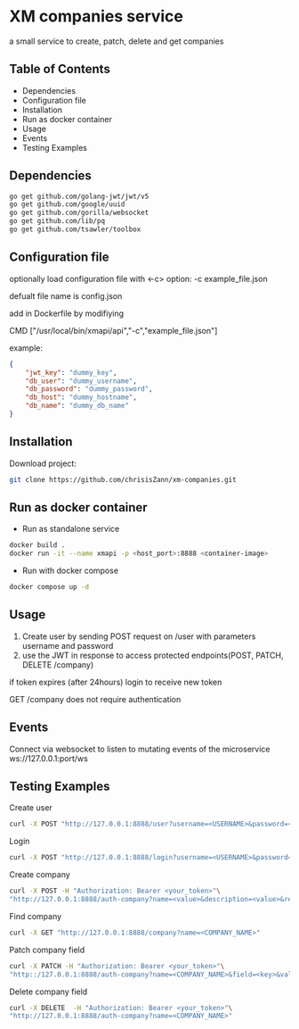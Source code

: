 # XM companies service

a small service to create, patch, delete and get companies

## Table of Contents

- Dependencies
- Configuration file
- Installation
- Run as docker container
- Usage
- Events
- Testing Examples


## Dependencies

```bash
go get github.com/golang-jwt/jwt/v5
go get github.com/google/uuid
go get github.com/gorilla/websocket
go get github.com/lib/pq
go get github.com/tsawler/toolbox
```

## Configuration file

optionally load configuration file with <-c> option: -c example_file.json

defualt file name is config.json

add in Dockerfile by modifiying

CMD ["/usr/local/bin/xmapi/api","-c","example_file.json"]

example:
```json
{
    "jwt_key": "dummy_key",
    "db_user": "dummy_username",
    "db_password": "dummy_password",
    "db_host": "dummy_hostname",
    "db_name": "dummy_db_name"
}
```

## Installation

Download project:

```bash
git clone https://github.com/chrisisZann/xm-companies.git
```

## Run as docker container

- Run as standalone service
```bash
docker build .
docker run -it --name xmapi -p <host_port>:8888 <container-image>
```

- Run with docker compose
```bash
docker compose up -d
```

## Usage

1. Create user by sending POST request on /user with parameters username and password
2. use the JWT in response to access protected endpoints(POST, PATCH, DELETE /company)

if token expires (after 24hours) login to receive new token

GET /company does not require authentication

## Events

Connect via websocket to listen to mutating events of the microservice
ws://127.0.0.1:port/ws

## Testing Examples

Create user
```bash
curl -X POST "http://127.0.0.1:8888/user?username=<USERNAME>&password=<PASSWORD>"
```

Login
```bash
curl -X POST "http://127.0.0.1:8888/login?username=<USERNAME>&password=<PASSWORD>"
```

Create company
```bash
curl -X POST -H "Authorization: Bearer <your_token>"\
"http://127.0.0.1:8888/auth-company?name=<value>&description=<value>&registered=<value>&type=<value>&amount_of_employees=<value>" 
```

Find company
```bash
curl -X GET "http://127.0.0.1:8888/company?name=<COMPANY_NAME>"
````

Patch company field
```bash
curl -X PATCH -H "Authorization: Bearer <your_token>"\
"http::/127.0.0.1:8888/auth-company?name=<COMPANY_NAME>&field=<key>&value=<value>" 
```

Delete company field
```bash
curl -X DELETE  -H "Authorization: Bearer <your_token>"\
"http://127.0.0.1:8888/auth-company?name=<COMPANY_NAME>"
```